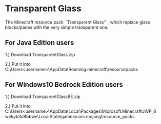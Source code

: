 # Transparent Glass
The Minecraft resource pack ``Transparent Glass'' , which replace glass blocks/panes with the very simple transparent one.

## For Java Edition users
1.) Download TransparentGlass.zip

2.) Put it into C:\Users\<username>\AppData\Roaming\.minecraft\resourcepacks

## For Windows10 Bedrock Edition users
1.) Download TransparentGlassBE.zip

2.) Put it into C:\Users\<username>\AppData\Local\Packages\Microsoft.MinecraftUWP_8wekyb3d8bbwe\LocalState\games\com.mojang\resource_packs
